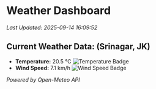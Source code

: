 
# Weather Dashboard

_Last Updated: 2025-09-14 16:09:52_

## Current Weather Data: (Srinagar, JK)
- **Temperature:** 20.5 °C ![Temperature Badge](https://img.shields.io/badge/Temperature-Medium%20Temp-green)
- **Wind Speed:** 7.1 km/h ![Wind Speed Badge](https://img.shields.io/badge/Wind%20Speed-Light%20Wind-blue)

*Powered by Open-Meteo API*
